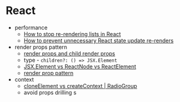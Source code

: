 # React

- performance
  - [How to stop re-rendering lists in React](https://alexsidorenko.com/blog/react-list-rerender/)
  - [How to prevent unnecessary React state update re-renders](https://www.chakshunyu.com/blog/how-to-prevent-unnecessary-react-state-update-re-renders/)
- render props pattern
  - [render props and child render props](https://fettblog.eu/typescript-react/render-props/)
  - type - `children?: () => JSX.Element`
  - [JSX.Element vs ReactNode vs ReactElement](https://stackoverflow.com/questions/58123398/when-to-use-jsx-element-vs-reactnode-vs-reactelement/72353143#72353143)
  - [render prop pattern](https://stackoverflow.com/questions/52552710/use-of-context-api-vs-cloneelement-for-passing-down-props-for-direct-descendent)
- context
  - [cloneElement vs createContext | RadioGroup](https://github.com/uber/baseweb/issues/131)
  - avoid props drilling
    s
